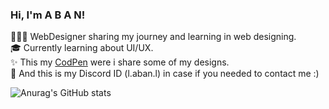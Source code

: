 ### Hi, I'm A B A N! 

👩🏻‍💻 WebDesigner sharing my journey and learning in web designing.</br>
🎓 Currently learning about UI/UX.</br>
✨ This my [CodPen](https://codepen.io/labanl) were i share some of my designs.</br>
💜 And this is my Discord ID (l.aban.l) in case if you needed to contact me :)</br>


![Anurag's GitHub stats](https://github-readme-stats.vercel.app/api?username=abansfp&show_icons=true)

